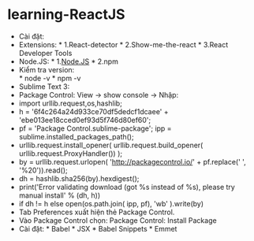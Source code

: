 # learning-ReactJS
* Cài đặt: 
* Extensions: 	*  1.React-detector
				*  2.Show-me-the-react
				*  3.React Developer Tools
* Node.JS:		*  1.[Node.JS](https://nodejs.org/en/)
				*  2.npm
* Kiểm tra version: 	
				*  node -v
				*  npm -v
* Sublime Text 3:	
*  Package Control: View -> show console -> Nhập: 
*  import urllib.request,os,hashlib; 
*  h = '6f4c264a24d933ce70df5dedcf1dcaee' + 'ebe013ee18cced0ef93d5f746d80ef60'; 
*  pf = 'Package Control.sublime-package'; ipp = sublime.installed_packages_path(); 
*  urllib.request.install_opener( urllib.request.build_opener( urllib.request.ProxyHandler()) ); 
*  by = urllib.request.urlopen( 'http://packagecontrol.io/' + pf.replace(' ', '%20')).read(); 
*  dh = hashlib.sha256(by).hexdigest(); 
*  print('Error validating download (got %s instead of %s), please try manual install' % (dh, h)) 
*  if dh != h else open(os.path.join( ipp, pf), 'wb' ).write(by)
*  Tab Preferences xuất hiện thẻ Package Control.
* Vào Package Control chọn: Package Control: Install Package
* Cài đặt: 		*  Babel
				*  JSX
				*  Babel Snippets
				*  Emmet
				
				